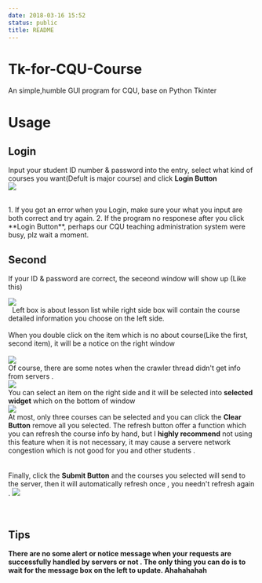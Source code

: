 ```yaml
---
date: 2018-03-16 15:52
status: public
title: README
---
```


# Tk-for-CQU-Course
An simple,humble GUI program for CQU, base on Python Tkinter

# Usage
## Login
 Input your student ID number & password into the entry, select what kind of courses you want(Defult is major course) and click **Login Button**
</br>
![](https://github.com/WananpIG/Tk-for-CQU-Course/blob/master/_image/README/15-55-25.jpg)
   
</br>
1. If you got an error when you Login, make sure your what you input are both correct and try again.
2. If the program no responese after you click **Login Button**, perhaps  our CQU teaching administration system were busy, plz wait a moment.


## Second 
  
  
If your ID & password are correct, the seceond window will show up
(Like this)

![](https://github.com/WananpIG/Tk-for-CQU-Course/blob/master/_image/README/15-57-30.jpg)
</br> 
Left box is about lesson list while right side box will contain the course detailed information you choose on the left side.
</br>  
When you double click on the item which is no about course(Like the first, second item), it will be a notice on the right window  
</br>
![](https://github.com/WananpIG/Tk-for-CQU-Course/blob/master/_image/README/16-15-50.jpg)
</br>
Of course, there are some notes when the crawler thread didn't get info from servers .
</br>
![](https://github.com/WananpIG/Tk-for-CQU-Course/blob/master/_image/README/16-59-02.jpg)
</br>
You can select an item on the right side and it will be selected into **selected widget** which on the bottom of window
</br>
![](https://github.com/WananpIG/Tk-for-CQU-Course/blob/master/_image/README/16-36-45.jpg)
</br>
At most,   only three courses can be selected and you can click the **Clear Button** remove all you selected.
The refresh button offer a function which you can refresh  the course info by hand, but  I **highly recommend**  not using this feature when it is not necessary, it may cause a servere network congestion which is not good for you and other students .
</br>  
</br>
Finally, click the **Submit Button** and the courses you selected will send to the server,  then it will automatically refresh once , you needn't refresh again .
![](https://github.com/WananpIG/Tk-for-CQU-Course/blob/master/_image/README/17-09-07.jpg)
</br>  
</br>
## Tips
**There are no some alert or notice message when your  requests are successfully handled by servers or not .
The only thing you can do is to wait for the message box on the left to update.
Ahahahahah**









